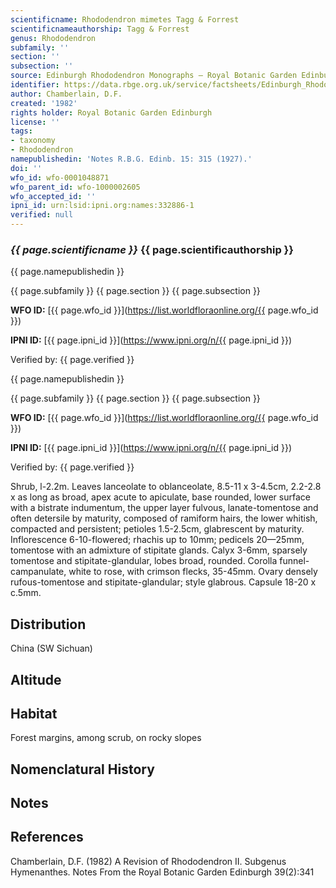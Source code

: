 ```yaml
---
scientificname: Rhododendron mimetes Tagg & Forrest
scientificnameauthorship: Tagg & Forrest
genus: Rhododendron
subfamily: ''
section: ''
subsection: ''
source: Edinburgh Rhododendron Monographs – Royal Botanic Garden Edinburgh
identifier: https://data.rbge.org.uk/service/factsheets/Edinburgh_Rhododendron_Monographs.xhtml
author: Chamberlain, D.F.
created: '1982'
rights holder: Royal Botanic Garden Edinburgh
license: ''
tags:
- taxonomy
- Rhododendron
namepublishedin: 'Notes R.B.G. Edinb. 15: 315 (1927).'
doi: ''
wfo_id: wfo-0001048871
wfo_parent_id: wfo-1000002605
wfo_accepted_id: ''
ipni_id: urn:lsid:ipni.org:names:332886-1
verified: null
---
```

### _{{ page.scientificname }}_ {{ page.scientificauthorship }}
 {{ page.namepublishedin }}

{{ page.subfamily }} {{ page.section }} {{ page.subsection }}

**WFO ID:** [{{ page.wfo_id }}](https://list.worldfloraonline.org/{{ page.wfo_id }})

**IPNI ID:** [{{ page.ipni_id }}](https://www.ipni.org/n/{{ page.ipni_id }})

Verified by: {{ page.verified }}

 {{ page.namepublishedin }}

{{ page.subfamily }} {{ page.section }} {{ page.subsection }}

**WFO ID:** [{{ page.wfo_id }}](https://list.worldfloraonline.org/{{ page.wfo_id }})

**IPNI ID:** [{{ page.ipni_id }}](https://www.ipni.org/n/{{ page.ipni_id }})

Verified by: {{ page.verified }}



Shrub, l-2.2m. Leaves lanceolate to oblanceolate, 8.5-11 x 3-4.5cm, 2.2-2.8 x as long as broad, apex acute to apiculate, base rounded, lower surface with a bistrate indumentum, the upper layer fulvous, lanate-tomentose and often detersile by maturity, composed of ramiform hairs, the lower whitish, compacted and persistent; petioles 1.5-2.5cm, glabrescent by maturity. Inflorescence 6-10-flowered; rhachis up to 10mm; pedicels 20—25mm, tomentose with an admixture of stipitate glands. Calyx 3-6mm, sparsely tomentose and stipitate-glandular, lobes broad, rounded. Corolla funnel-campanulate, white to rose, with crimson flecks, 35-45mm. Ovary densely rufous-tomentose and stipitate-glandular; style glabrous. Capsule 18-20 x c.5mm.

## Distribution
China (SW Sichuan)

## Altitude


## Habitat
Forest margins, among scrub, on rocky slopes

## Nomenclatural History

                       
## Notes


## References

Chamberlain, D.F. (1982) A Revision of Rhododendron II. Subgenus Hymenanthes. Notes From the Royal Botanic Garden Edinburgh 39(2):341
